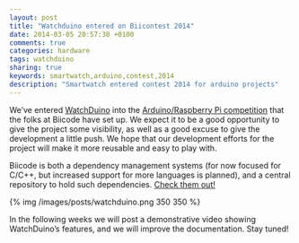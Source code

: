 ```yaml
---
layout: post
title: "Watchduino entered on Biicontest 2014"
date: 2014-03-05 20:57:38 +0100
comments: true
categories: hardware
tags: watchduino
sharing: true
keywords: smartwatch,arduino,contest,2014
description: "Smartwatch entered contest 2014 for arduino projects"
---
```


We’ve entered [WatchDuino](http://www.coconauts.net/web/?page_id=112) into the [Arduino/Raspberry Pi competition](https://www.biicode.com/biicontest2014-en) 
that the folks at Biicode have set up. We expect it to be a good opportunity to give the project some visibility,
as well as a good excuse to give the development a little push. 
We hope that our development efforts for the project will make it more reusable and easy to play with.

Biicode is both a dependency management systems (for now focused for C/C++, but increased support for more languages is planned), 
and a central repository to hold such dependencies. [Check them out!](https://www.biicode.com/)

{% img  /images/posts/watchduino.png 350 350 %}

In the following weeks we will post a demonstrative video showing WatchDuino’s features, and we will improve the documentation. Stay tuned!